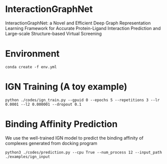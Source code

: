 # InteractionGraphNet
InteractionGraphNet: a Novel and Efficient Deep Graph Representation Learning Framework for Accurate Protein-Ligand Interaction Prediction and Large-scale Structure-based Virtual Screening

# Environment
```
conda create -f env.yml
```

# IGN Training (A toy example)
```
python ./codes/ign_train.py --gpuid 0 --epochs 5 --repetitions 3 --lr 0.0001 --l2 0.000001 --dropout 0.1 
```

# Binding Affinity Prediction 
We use the well-trained IGN model to predict the binding affinity of complexes generated from docking program

```
python3 ./codes/prediction.py --cpu True --num_process 12 --input_path  ./examples/ign_input
```
